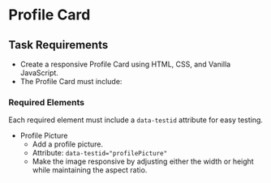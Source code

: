 # Profile Card
## Task Requirements
- Create a responsive Profile Card using HTML, CSS, and Vanilla JavaScript.
- The Profile Card must include:
### Required Elements
Each required element must include a `data-testid` attribute for easy testing.
- Profile Picture
  - Add a profile picture.
  - Attribute: `data-testid="profilePicture"`
  - Make the image responsive by adjusting either the width or height while maintaining the aspect ratio.
 